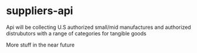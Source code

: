 # suppliers-api

Api will be collecting U.S authorized small/mid manufactures and authorized distrubutors with a range of categories for tangible goods

More stuff in the near future
